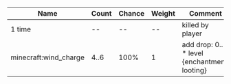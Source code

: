 | Name                  | Count | Chance | Weight | Comment                                       |
| --------------------- | ----- | ------ | ------ | --------------------------------------------- |
| 1 time                |    -- |     -- |     -- | killed by player                              |
| minecraft:wind_charge |  4..6 |   100% |      1 | add drop: 0..1 * level {enchantment: looting} |
